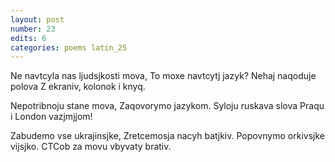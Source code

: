 ```yaml
---
layout: post
number: 23
edits: 6
categories: poems latin_25
---
```


Ne navtcyla nas ljudsjkosti mova, 
To moxe navtcytj jazyk?
Nehaj naqoduje polova 
Z ekraniv, kolonok i knyq.

Nepotribnoju stane mova, 
Zaqovorymo jazykom.
Syloju ruskava slova
Praqu i London vazjmjjom!

Zabudemo vse ukrajinsjke, 
Zretcemosja nacyh batjkiv.
Popovnymo orkivsjke vijsjko.
CTCob za movu vbyvaty brativ.
